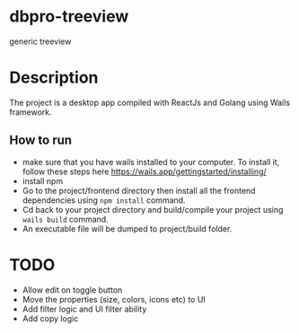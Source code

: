 # dbpro-treeview
generic treeview

# Description
The project is a desktop app compiled with ReactJs and Golang using Wails framework.

## How to run
* make sure that you have wails installed to your computer. To install it, follow these steps here https://wails.app/gettingstarted/installing/
* install npm 
* Go to the project/frontend directory then install all the frontend dependencies using `npm install` command.
* Cd back to your project directory and build/compile your project using `wails build` command.
* An executable file will be dumped to project/build folder.

# TODO
- Allow edit on toggle button
- Move the properties (size, colors, icons etc) to UI
- Add filter logic and UI filter ability
- Add copy logic
